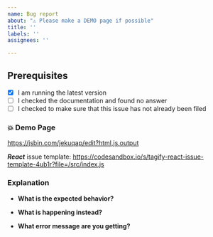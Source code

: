 ```yaml
---
name: Bug report
about: "⚠️ Please make a DEMO page if possible"
title: ''
labels: ''
assignees: ''

---
```


## Prerequisites

- [x] I am running the latest version
- [ ] I checked the documentation and found no answer
- [ ] I checked to make sure that this issue has not already been filed

### 💥 Demo Page
<!--- JSBIN issue template -->
<!--- ❗ If possible, clone & modify the below template to reproduce your issue -->
https://jsbin.com/jekuqap/edit?html,js,output

***React*** issue template:
https://codesandbox.io/s/tagify-react-issue-template-4ub1r?file=/src/index.js

### Explanation

- **What is the expected behavior?**

- **What is happening instead?**

- **What error message are you getting?**
